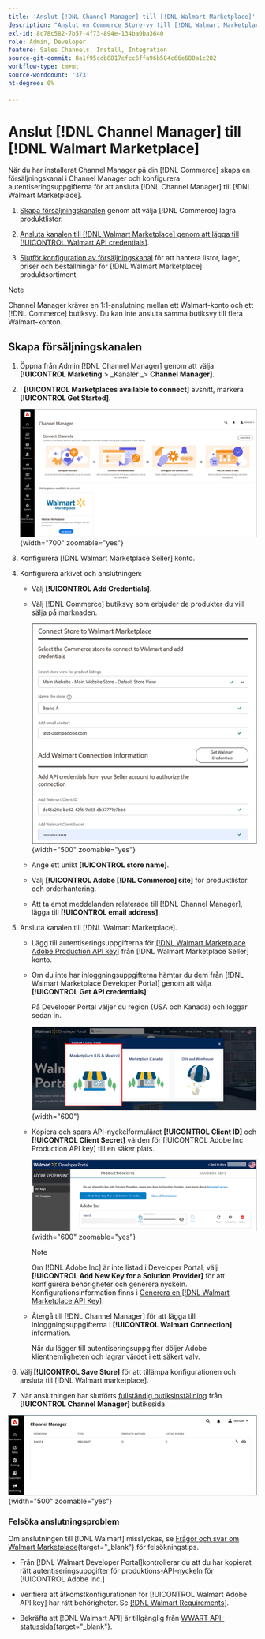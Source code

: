 ```yaml
---
title: 'Anslut [!DNL Channel Manager] till [!DNL Walmart Marketplace]'
description: "Anslut en Commerce Store-vy till [!DNL Walmart Marketplace] för att skapa en försäljningskanal för att hantera Commerce-produktlistor, lager, pris och order för Walmart Marketplace-försäljning."
exl-id: 8c78c582-7b57-4f73-894e-134ba0ba3640
role: Admin, Developer
feature: Sales Channels, Install, Integration
source-git-commit: 8a1f95cdb8817cfcc6ffa96b584c66e680a1c282
workflow-type: tm+mt
source-wordcount: '373'
ht-degree: 0%

---
```


# Anslut [!DNL Channel Manager] till [!DNL Walmart Marketplace]

När du har installerat Channel Manager på din [!DNL Commerce] skapa en försäljningskanal i Channel Manager och konfigurera autentiseringsuppgifterna för att ansluta [!DNL Channel Manager] till [!DNL Walmart Marketplace].

1. [Skapa försäljningskanalen](#create-the-sales-channel) genom att välja [!DNL Commerce] lagra produktlistor.

1. [Ansluta kanalen till [!DNL Walmart Marketplace] genom att lägga till [!UICONTROL Walmart API credentials]](#connect-the-channel-to-walmart-marketplace).

1. [Slutför konfiguration av försäljningskanal](#complete-sales-channel-store-setup) för att hantera listor, lager, priser och beställningar för [!DNL Walmart Marketplace] produktsortiment.

>[!NOTE]
>
>Channel Manager kräver en 1:1-anslutning mellan ett Walmart-konto och ett [!DNL Commerce] butiksvy. Du kan inte ansluta samma butiksvy till flera Walmart-konton.

## Skapa försäljningskanalen

1. Öppna från Admin [!DNL Channel Manager] genom att välja **[!UICONTROL Marketing** > _Kanaler _> **Channel Manager]**.

1. I **[!UICONTROL Marketplaces available to connect]** avsnitt, markera **[!UICONTROL Get Started]**.

   ![Anslut nytt [!DNL Walmart] lagra till [!DNL Channel Manager]](assets/channel-manager-home.png){width="700" zoomable="yes"}

1. Konfigurera [!DNL Walmart Marketplace Seller] konto.

1. Konfigurera arkivet och anslutningen:

   - Välj **[!UICONTROL Add Credentials]**.

   - Välj [!DNL Commerce] butiksvy som erbjuder de produkter du vill sälja på marknaden.

     ![Konfigurera anslutning mellan [!DNL Commerce] och [!DNL Walmart Marketplace] från [!DNL Channel Manager]](assets/configure-commerce-to-marketplace-connection.png){width="500" zoomable="yes"}

   - Ange ett unikt **[!UICONTROL store name]**.

   - Välj **[!UICONTROL Adobe [!DNL Commerce] site]** för produktlistor och orderhantering.

   - Att ta emot meddelanden relaterade till [!DNL Channel Manager], lägga till **[!UICONTROL email address]**.

1. Ansluta kanalen till [!DNL Walmart Marketplace].

   - Lägg till autentiseringsuppgifterna för [[!DNL Walmart Marketplace Adobe Production API key]](walmart-requirements.md#generate-a-walmart-marketplace-production-api-key) från [!DNL Walmart Marketplace Seller] konto.

   - Om du inte har inloggningsuppgifterna hämtar du dem från [!DNL Walmart Marketplace Developer Portal] genom att välja **[!UICONTROL Get API credentials]**.

     På Developer Portal väljer du region (USA och Kanada) och loggar sedan in.

     ![[!DNL Walmart Marketplace] kontoinloggning](assets/walmart-marketplace-login-page.png){width="600"}

   - Kopiera och spara API-nyckelformuläret **[!UICONTROL Client ID]** och **[!UICONTROL Client Secret]** värden för [!UICONTROL Adobe Inc Production API key] till en säker plats.

     ![[!DNL Walmart Marketplace API key] konfigurationssida](assets/walmart-api-key-management-form.png){width="600" zoomable="yes"}

     >[!NOTE]
     >
     >Om [!DNL Adobe Inc] är inte listad i Developer Portal, välj **[!UICONTROL Add New Key for a Solution Provider]** för att konfigurera behörigheter och generera nyckeln. Konfigurationsinformation finns i [Generera en [!DNL Walmart Marketplace API Key]](walmart-requirements.md#generate-a-walmart-marketplace-api-key).

   - Återgå till [!DNL Channel Manager] för att lägga till inloggningsuppgifterna i **[!UICONTROL Walmart Connection]** information.

     När du lägger till autentiseringsuppgifter döljer Adobe klienthemligheten och lagrar värdet i ett säkert valv.

1. Välj **[!UICONTROL Save Store]** för att tillämpa konfigurationen och ansluta till [!DNL Walmart marketplace].

1. När anslutningen har slutförts [fullständig butiksinställning](complete-sales-channel-store-setup.md) från **[!UICONTROL Channel Manager]** butikssida.

![Konfigurera första butik](assets/channel-manager-setup-first-store.png){width="500" zoomable="yes"}

### Felsöka anslutningsproblem

Om anslutningen till [!DNL Walmart] misslyckas, se [Frågor och svar om Walmart Marketplace](https://developer.walmart.com/faq/us/faq-auth/){target="_blank"} för felsökningstips.

- Från [!DNL Walmart Developer Portal]kontrollerar du att du har kopierat rätt autentiseringsuppgifter för produktions-API-nyckeln för [!UICONTROL Adobe Inc.]

- Verifiera att åtkomstkonfigurationen för [!UICONTROL Walmart Adobe API key] har rätt behörigheter. Se [[!DNL Walmart Requirements]](walmart-requirements.md##generate-a-walmart-marketplace-api-key).

- Bekräfta att [!DNL Walmart API] är tillgänglig från [WWART API-statussida](https://developer.walmart.com/us/whats-new/new-api-status-information-now-available/){target="_blank"}.
